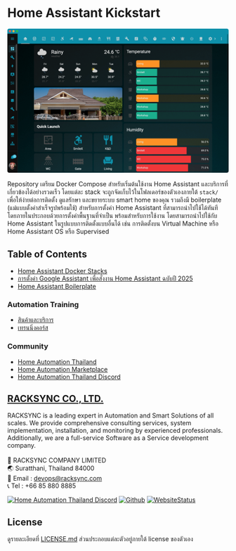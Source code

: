 # Home Assistant Kickstart

![image](assets/screenshot.png)

Repository เตรียม Docker Compose สำหรับเริ่มต้นใช้งาน Home Assistant และบริการที่เกี่ยวข้องได้อย่างรวดเร็ว โดยแต่ละ stack จะถูกจัดเก็บไว้ในโฟลเดอร์ของตัวเองภายใต้ `stack/` เพื่อให้ง่ายต่อการติดตั้ง ดูแลรักษา และขยายระบบ smart home ของคุณ รวมถึงมี boilerplate (แม่แบบตั้งค่าสำเร็จรูปพร้อมใช้) สำหรับการตั้งค่า Home Assistant ที่สามารถนำไปใช้ได้ทันที โดยภายในประกอบด้วยการตั้งค่าพื้นฐานที่จำเป็น พร้อมสำหรับการใช้งาน โดยสามารถนำไปใช้กับ Home Assistant ในรูปแบบการติดตั้งแบบอื่นได้ เช่น การติดตั้งบน  Virtual Machine หรือ Home Assistant OS หรือ Supervised 

## Table of Contents
- [Home Assistant Docker Stacks](stack/README.md)
- [การตั้งค่า Google Assistant เพื่อสั่งงาน Home Assistant ​ฉบับปี 2025](docs/google-home-assistant.md)
- [Home Assistant Boilerplate](stack/homeassistant/ha_config/)


### Automation Training

- [สินค้าและบริการ](http://racksync.com)
- [เทรนนิ่งคอร์ส](https://facebook.com/racksync)

### Community

- [Home Automation Thailand](https://www.facebook.com/groups/hathailand)
- [Home Automation Marketplace](https://www.facebook.com/groups/hatmarketplace)
- [Home Automation Thailand Discord](https://discord.gg/Wc5CwnWkp4) 

## [RACKSYNC CO., LTD.](https://racksync.com)

RACKSYNC is a leading expert in Automation and Smart Solutions of all scales. We provide comprehensive consulting services, system implementation, installation, and monitoring by experienced professionals. Additionally, we are a full-service Software as a Service development company.
\
\
📍 RACKSYNC COMPANY LIMITED \
🌏 Suratthani, Thailand 84000 \
📧 Email : devops@racksync.com \
📞 Tel : +66 85 880 8885 

[![Home Automation Thailand Discord](https://img.shields.io/discord/986181205504438345?style=for-the-badge)](https://discord.gg/Wc5CwnWkp4) [![Github](https://img.shields.io/github/followers/racksync?style=for-the-badge)](https://github.com/racksync) 
[![WebsiteStatus](https://img.shields.io/website?down_color=grey&down_message=Offline&style=for-the-badge&up_color=green&up_message=Online&url=https%3A%2F%2Fracksync.com)](https://racksync.com)


## License

ดูรายละเอียดที่ [LICENSE.md](LICENSE.md) ส่วนประกอบแต่ละตัวอยู่ภายใต้ license ของตัวเอง

